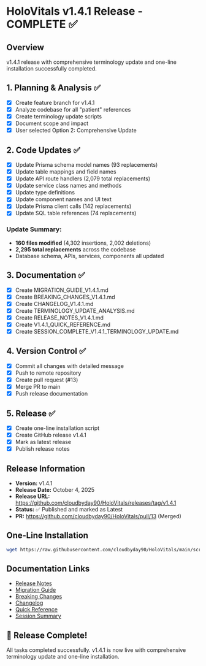 # HoloVitals v1.4.1 Release - COMPLETE ✅

## Overview
v1.4.1 release with comprehensive terminology update and one-line installation successfully completed.

## 1. Planning & Analysis ✅
- [x] Create feature branch for v1.4.1
- [x] Analyze codebase for all "patient" references
- [x] Create terminology update scripts
- [x] Document scope and impact
- [x] User selected Option 2: Comprehensive Update

## 2. Code Updates ✅
- [x] Update Prisma schema model names (93 replacements)
- [x] Update table mappings and field names
- [x] Update API route handlers (2,079 total replacements)
- [x] Update service class names and methods
- [x] Update type definitions
- [x] Update component names and UI text
- [x] Update Prisma client calls (142 replacements)
- [x] Update SQL table references (74 replacements)

### Update Summary:
- **160 files modified** (4,302 insertions, 2,002 deletions)
- **2,295 total replacements** across the codebase
- Database schema, APIs, services, components all updated

## 3. Documentation ✅
- [x] Create MIGRATION_GUIDE_V1.4.1.md
- [x] Create BREAKING_CHANGES_V1.4.1.md
- [x] Create CHANGELOG_V1.4.1.md
- [x] Create TERMINOLOGY_UPDATE_ANALYSIS.md
- [x] Create RELEASE_NOTES_V1.4.1.md
- [x] Create V1.4.1_QUICK_REFERENCE.md
- [x] Create SESSION_COMPLETE_V1.4.1_TERMINOLOGY_UPDATE.md

## 4. Version Control ✅
- [x] Commit all changes with detailed message
- [x] Push to remote repository
- [x] Create pull request (#13)
- [x] Merge PR to main
- [x] Push release documentation

## 5. Release ✅
- [x] Create one-line installation script
- [x] Create GitHub release v1.4.1
- [x] Mark as latest release
- [x] Publish release notes

## Release Information
- **Version:** v1.4.1
- **Release Date:** October 4, 2025
- **Release URL:** https://github.com/cloudbyday90/HoloVitals/releases/tag/v1.4.1
- **Status:** ✅ Published and marked as Latest
- **PR:** https://github.com/cloudbyday90/HoloVitals/pull/13 (Merged)

## One-Line Installation
```bash
wget https://raw.githubusercontent.com/cloudbyday90/HoloVitals/main/scripts/install-v1.4.1.sh && chmod +x install-v1.4.1.sh && ./install-v1.4.1.sh
```

## Documentation Links
- [Release Notes](RELEASE_NOTES_V1.4.1.md)
- [Migration Guide](MIGRATION_GUIDE_V1.4.1.md)
- [Breaking Changes](BREAKING_CHANGES_V1.4.1.md)
- [Changelog](CHANGELOG_V1.4.1.md)
- [Quick Reference](V1.4.1_QUICK_REFERENCE.md)
- [Session Summary](SESSION_COMPLETE_V1.4.1_TERMINOLOGY_UPDATE.md)

## 🎉 Release Complete!
All tasks completed successfully. v1.4.1 is now live with comprehensive terminology update and one-line installation.